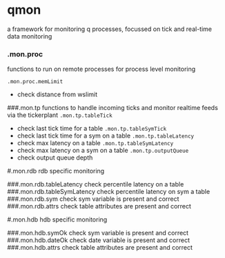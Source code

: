 qmon
====
a framework for monitoring q processes, focussed on tick and real-time data monitoring

### .mon.proc
functions to run on remote processes for process level monitoring

```.mon.proc.memLimit```
- check distance from wslimit

###.mon.tp
functions to handle incoming ticks and monitor realtime feeds via the tickerplant
```.mon.tp.tableTick```
- check last tick time for a table
```.mon.tp.tableSymTick```
- check last tick time for a sym on a table
```.mon.tp.tableLatency```
- check max latency on a table
```.mon.tp.tableSymLatency```
- check max latency on a sym on a table
```.mon.tp.outputQueue```
- check output queue depth

#.mon.rdb
rdb specific monitoring

###.mon.rdb.tableLatency
check percentile latency on a table
###.mon.rdb.tableSymLatency
check percentile latency on sym a table
###.mon.rdb.sym
check sym variable is present and correct
###.mon.rdb.attrs
check table attributes are present and correct

#.mon.hdb
hdb specific monitoring

###.mon.hdb.symOk
check sym variable is present and correct
###.mon.hdb.dateOk
check date variable is present and correct
###.mon.hdb.attrs
check table attributes are present and correct
